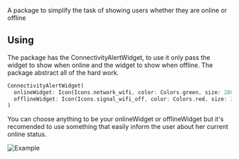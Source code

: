 A package to simplify the task of showing users whether they are online or offline  
 
## Using
  
The package has the ConnectivityAlertWidget, to use it only pass the widget to show when online and the widget to show when offline.
The package abstract all of the hard work.

```dart
ConnectivityAlertWidget(
  onlineWidget: Icon(Icons.network_wifi, color: Colors.green, size: 280),
  offlineWidget: Icon(Icons.signal_wifi_off, color: Colors.red, size: 280),
)
```

You can choose anything to be your onlineWidget or offlineWidget but it's recomended to use something that easily inform the user
about her current online status.

![Example](https://media.giphy.com/media/ZF35k5v5o8NDJKDRzy/giphy.gif)